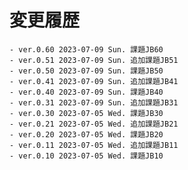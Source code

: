 # 変更履歴

	- ver.0.60 2023-07-09 Sun. 課題JB60
	- ver.0.51 2023-07-09 Sun. 追加課題JB51
	- ver.0.50 2023-07-09 Sun. 課題JB50
	- ver.0.41 2023-07-09 Sun. 追加課題JB41
	- ver.0.40 2023-07-09 Sun. 課題JB40
	- ver.0.31 2023-07-09 Sun. 追加課題JB31
	- ver.0.30 2023-07-05 Wed. 課題JB30
	- ver.0.21 2023-07-05 Wed. 追加課題JB21
	- ver.0.20 2023-07-05 Wed. 課題JB20
	- ver.0.11 2023-07-05 Wed. 追加課題JB11
	- ver.0.10 2023-07-05 Wed. 課題JB10